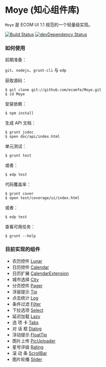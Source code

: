 Moye (知心组件库)
=====================

`Moye` 是 ECOM UI 1.1 规范的一个轻量级实现。

[![Build Status](https://travis-ci.org/ecomfe/Moye.png?branch=master)](https://travis-ci.org/ecomfe/Moye) [![devDependency Status](https://david-dm.org/ecomfe/Moye/dev-status.png)](https://david-dm.org/ecomfe/Moye#info=devDependencies)


### 如何使用

前期准备：

`git`、`nodejs`、`grunt-cli` 与 `edp`

获取源码：

	$ git clone git://github.com/ecomfe/Moye.git
	$ cd Moye

安装依赖：

	$ npm install

生成 API 文档：

	$ grunt jsdoc
    $ open doc/api/index.html

单元测试：

	$ grunt test

或者：
    
    $ edp test

代码覆盖率：

	$ grunt cover
	$ open test/coverage/ui/index.html

或者：
    
    $ edp test

查看可用任务：

	$ grunt --help
	

### 目前实现的组件

- 农历控件 [Lunar](http://ecomfe.github.io/Moye/example/Lunar.html)
- 日历控件 [Calendar](http://ecomfe.github.io/Moye/example/Calendar.html)
- 日历扩展 [CalendarExtension](http://ecomfe.github.io/Moye/example/CalendarExtension.html)
- 城市选择 [City](http://ecomfe.github.io/Moye/example/City.html)
- 分页控件 [Pager](http://ecomfe.github.io/Moye/example/Pager.html)
- 浮层提示 [Tip](http://ecomfe.github.io/Moye/example/Tip.html)
- 点击统计 [Log](http://ecomfe.github.io/Moye/example/log.html)
- 条件过滤 [Filter](http://ecomfe.github.io/Moye/example/Filter.html)
- 下拉选项 [Select](http://ecomfe.github.io/Moye/example/Select.html)
- 延迟加载 [Lazy](http://ecomfe.github.io/Moye/example/Lazy.html)
- 选 项 卡 [Tabs](http://ecomfe.github.io/Moye/example/Tabs.html)
- 对 话 框 [Dialog](http://ecomfe.github.io/Moye/example/Dialog.html)
- 浮动提示 [FloatTip](http://ecomfe.github.io/Moye/example/FloatTip.html)
- 图片上传 [PicUploader](http://ecomfe.github.io/Moye/example/PicUploader.html)
- 星号评级 [Rating](http://ecomfe.github.io/Moye/example/Rating.html)
- 滚 动 条 [ScrollBar](http://ecomfe.github.io/Moye/example/ScrollBar.html)
- 图片轮播 [Slider](http://ecomfe.github.io/Moye/example/Slider.html)
